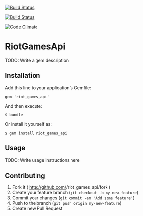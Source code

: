 [![Build Status](https://drone.io/github.com/shishi/riot_games_api/status.png)](https://drone.io/github.com/shishi/riot_games_api/latest)

[![Build Status](https://travis-ci.org/shishi/riot_games_api.svg?branch=master)](https://travis-ci.org/shishi/riot_games_api)

[![Code Climate](https://codeclimate.com/github/shishi/riot_games_api.png)](https://codeclimate.com/github/shishi/riot_games_api)

# RiotGamesApi

TODO: Write a gem description

## Installation

Add this line to your application's Gemfile:

    gem 'riot_games_api'

And then execute:

    $ bundle

Or install it yourself as:

    $ gem install riot_games_api

## Usage

TODO: Write usage instructions here

## Contributing

1. Fork it ( http://github.com/<my-github-username>/riot_games_api/fork )
2. Create your feature branch (`git checkout -b my-new-feature`)
3. Commit your changes (`git commit -am 'Add some feature'`)
4. Push to the branch (`git push origin my-new-feature`)
5. Create new Pull Request
